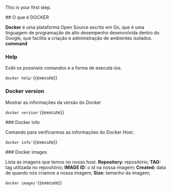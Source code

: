 This is your first step.

## O que é DOCKER

**Docker** é uma plataforma Open Source escrito em Go, que é uma linguagem de programação de alto desempenho desenvolvida dentro do Google, que facilita a criação e administração de ambientes isolados.  **command**

### Help
Exibi os possiveis comandos e a forma de executá-los.

`docker help'`{{execute}}

### Docker version
Mostrar as informações da versão do Docker

`docker version'`{{execute}}

### Docker info

Comando para verificarmos as informações do Docker Host.

`docker info'`{{execute}}

### Docker images

Lista as imagens que temos no nosso host.
**Repository:** repositório;
**TAG:** tag utilizada no repositório;
**IMAGE ID:** o id na nossa imagem;
**Created:** data de quando nós criamos a nossa imagem;
**Size:** tamanho da imagem;

`docker images'`{{execute}}

